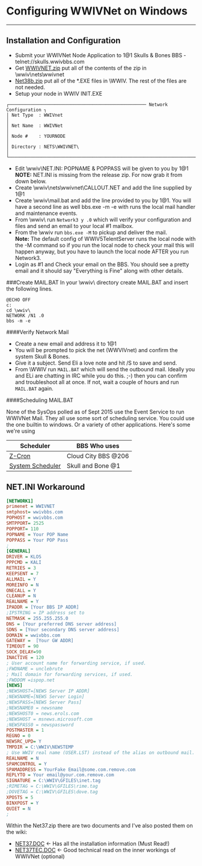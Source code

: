 # Configuring WWIVNet on Windows
***

## Installation and Configuration

* Submit your WWIVNet Node Application to 1@1 Skulls & Bones BBS - telnet://skulls.wwivbbs.com
* Get [WWIVNET.zip](http://wwivbbs.com/wwivnet/) put all of the contents of the zip in \wwiv\nets\wwivnet
* [Net38b.zip](http://www.wwiv.us/net38b3.zip) put all of the *.EXE files in \WWIV. The rest of the files are not needed.
* Setup your node in WWIV INIT.EXE
```
┌─────────────────────────────────────────────────── Network Configuration ┐
│ Net Type  : WWIVnet                                                      │
│ Net Name  : WWIVNet                                                      │
│ Node #    : YOURNODE                                                     │
│ Directory : NETS\WWIVNET\                                                │
└──────────────────────────────────────────────────────────────────────────┘
```
* Edit \wwiv\NET.INI: POPNAME & POPPASS will be given to you by 1@1  
**NOTE:** NET.INI is missing from the release zip. For now grab it from down below.
* Create \wwiv\nets\wwivnet\CALLOUT.NET and add the line supplied by 1@1
* Create \wwiv\mail.bat and add the line provided to you by 1@1. You will have a second line as well bbs.exe -m -e with runs the local mail handler and maintenance events.
* From \wwiv\ run ```Network3 y .0``` which will verify your configuration and files and send an email to your local #1 mailbox. 
* From the \wwiv run ```bbs.exe -M``` to pickup and deliver the mail.  
**Note:** The default config of WWIV5TelentServer runs the local node with the -M command so if you run the local node to check your mail this will happen anyway, but you have to launch the local node AFTER you run Network3.
* Login as #1 and Check your email on the BBS. You should see a pretty email and it should say "Everything is Fine" along with other details.

###Create MAIL.BAT
In your \wwiv\ directory create MAIL.BAT and insert the following lines.
```batch
@ECHO OFF
c:
cd \wwiv\
NETWORK /N1 .0
bbs -m -e
```

####Verify Network Mail
* Create a new email and address it to 1@1
* You will be prompted to pick the net (WWVIVnet) and confirm the system Skull & Bones.
* Give it a subject. Send Eli a love note and hit /S to save and send.
* From \WWIV run ```MAIL.BAT``` which will send the outbound mail. Ideally you and ELi are chatting in IRC while you do this. ;-) then you can confirm and troubleshoot all at once. If not, wait a couple of hours and run ```MAIL.BAT``` again.

####Scheduling MAIL.BAT

None of the SysOps polled as of Sept 2015 use the Event Service to run WWIVNet Mail. 
They all use some sort of scheduling service. You could use the one builtin to windows.
Or a variety of other applications. Here's some we're using

Scheduler | BBS Who uses 
--- | ----
[Z-Cron](http://www.z-cron.com/) | Cloud City BBS @206
[System Scheduler](http://www.splinterware.com/products/wincron.htm) | Skull and Bone @1

## NET.INI Workaround
```INI
[NETWORK1]
primenet = WWIVNET
smtphost= wwivbbs.com
POPHOST = wwivbbs.com
SMTPPORT= 2525
POPPORT= 110
POPNAME = Your POP Name
POPPASS = Your POP Pass
;
[GENERAL]
DRIVER = KLOS          
PPPCMD = KALI
RETRIES = 3
KEEPSENT = 7
ALLMAIL = Y      
MOREINFO = N
ONECALL = Y
CLEANUP = N
REALNAME = Y
IPADDR = [Your BBS IP ADDR]
;IPSTRING = IP address set to
NETMASK = 255.255.255.0
DNS = [Your preferred DNS server address]
SDNS = [Your secondary DNS server address]
DOMAIN = wwivbbs.com
GATEWAY =  [Your GW ADDR]
TIMEOUT = 90
SOCK_DELAY=90
INACTIVE = 120
; User account name for forwarding service, if used.
;FWDNAME = unclebrute
; Mail domain for forwarding services, if used.
;FWDDOM =ispop.net
[NEWS]
;NEWSHOST=[NEWS Server IP ADDR]
;NEWSNAME=[NEWS Server Login]
;NEWSPASS=[NEWS Server Pass]
;NEWSNAME0 = newsname
;NEWSHOST0 = news.erols.com
;NEWSHOST = msnews.microsoft.com
;NEWSPASS0 = newspassword
POSTMASTER = 1
REGNO = 0
NEWSRC_UPD= Y
TMPDIR = C:\WWIV\NEWSTEMP
; Use WWIV real name (USER.LST) instead of the alias on outbound mail.
REALNAME = N
SPAMCONTROL = Y
SPAMADDRESS = YourFake Email@some.com.remove.com
REPLYTO = Your email@your.com.remove.com
SIGNATURE = C:\WWIV\GFILES\inet.tag
;RIMETAG = C:\WWIV\GFILES\rime.tag
;DOVETAG = C:\WWIV\GFILES\dove.tag
XPOSTS = 5
BINXPOST = Y
QUIET = N
;

```

Within the Net37.zip there are two documents and I've also posted them on the wiki:  

* [NET37.DOC](net37doc) <- Has all the installation information (Must Read!)
* [NET37TEC.DOC](net37tecdoc) <- Good technical read on the inner workings of WWIVNet (optional)
